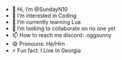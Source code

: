 - 👋 Hi, I’m @SundayN10
- 👀 I’m interested in Coding
- 🌱 I’m currently learning Lua
- 💞️ I’m looking to collaborate on no one yet
- 📫 How to reach me discord: .oggsunny
- 😄 Pronouns: He/Him
- ⚡ Fun fact: I Live In Georgia

<!---
SundayN10/SundayN10 is a ✨ special ✨ repository because its `README.md` (this file) appears on your GitHub profile.
You can click the Preview link to take a look at your changes.
--->
